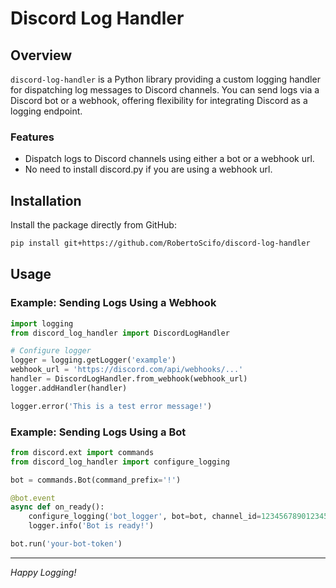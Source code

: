 # Discord Log Handler

## Overview
`discord-log-handler` is a Python library providing a custom logging handler for dispatching log messages to Discord channels. 
You can send logs via a Discord bot or a webhook, offering flexibility for integrating Discord as a logging endpoint.

### Features
- Dispatch logs to Discord channels using either a bot or a webhook url.
- No need to install discord.py if you are using a webhook url.

## Installation

Install the package directly from GitHub:

```bash
pip install git+https://github.com/RobertoScifo/discord-log-handler
```

## Usage

### Example: Sending Logs Using a Webhook

```python
import logging
from discord_log_handler import DiscordLogHandler

# Configure logger
logger = logging.getLogger('example')
webhook_url = 'https://discord.com/api/webhooks/...'
handler = DiscordLogHandler.from_webhook(webhook_url)
logger.addHandler(handler)

logger.error('This is a test error message!')
```

### Example: Sending Logs Using a Bot

```python
from discord.ext import commands
from discord_log_handler import configure_logging

bot = commands.Bot(command_prefix='!')

@bot.event
async def on_ready():
    configure_logging('bot_logger', bot=bot, channel_id=123456789012345678)
    logger.info('Bot is ready!')

bot.run('your-bot-token')
```

---

*Happy Logging!*


